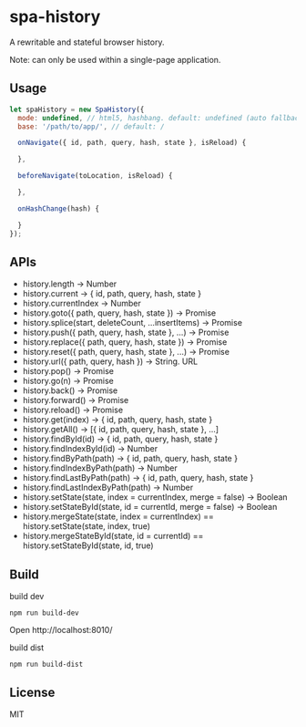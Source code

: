 # spa-history

A rewritable and stateful browser history.

Note: can only be used within a single-page application.

## Usage
```js
let spaHistory = new SpaHistory({
  mode: undefined, // html5, hashbang. default: undefined (auto fallback)
  base: '/path/to/app/', // default: /

  onNavigate({ id, path, query, hash, state }, isReload) {

  },

  beforeNavigate(toLocation, isReload) {

  },

  onHashChange(hash) {

  }
});
```

## APIs
- history.length -> Number
- history.current -> { id, path, query, hash, state }
- history.currentIndex -> Number
- history.goto({ path, query, hash, state }) -> Promise
- history.splice(start, deleteCount, ...insertItems) -> Promise
- history.push({ path, query, hash, state }, ...) -> Promise
- history.replace({ path, query, hash, state }) -> Promise
- history.reset({ path, query, hash, state }, ...) -> Promise
- history.url({ path, query, hash }) -> String. URL
- history.pop() -> Promise
- history.go(n) -> Promise
- history.back() -> Promise
- history.forward() -> Promise
- history.reload() -> Promise
- history.get(index) -> { id, path, query, hash, state }
- history.getAll() -> [{ id, path, query, hash, state }, ...]
- history.findById(id) -> { id, path, query, hash, state }
- history.findIndexById(id) -> Number
- history.findByPath(path) -> { id, path, query, hash, state }
- history.findIndexByPath(path) -> Number
- history.findLastByPath(path) -> { id, path, query, hash, state }
- history.findLastIndexByPath(path) -> Number
- history.setState(state, index = currentIndex, merge = false) -> Boolean
- history.setStateById(state, id = currentId, merge = false) -> Boolean
- history.mergeState(state, index = currentIndex) == history.setState(state, index, true)
- history.mergeStateById(state, id = currentId) == history.setStateById(state, id, true)

## Build
build dev
```
npm run build-dev
```
Open http://localhost:8010/

build dist
```
npm run build-dist
```

## License
MIT
